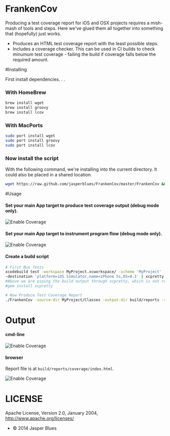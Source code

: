 # FrankenCov

Producing a test coverage report for iOS and OSX projects requires a mish-mash of tools and steps. Here we've glued them all together into something that (hopefully) just works. 

* Produces an HTML test coverage report with the least possible steps. 
* Includes a coverage checker. This can be used in CI builds to check minumum test coverage - failing the build if coverage falls below the required amount. 
 
#Installing

First install dependencies. . .

### With HomeBrew

```sh
brew install wget
brew install groovy
brew install lcov
```

### With MacPorts

```sh
sudo port install wget
sudo port install groovy
sudo port install lcov
```

### Now install the script

With the following command, we're installing into the current directory. It could also be placed in a shared location. 

```sh
wget https://raw.github.com/jasperblues/FrankenCov/master/FrankenCov && chmod +x FrankenCov
```

#Usage

#### Set your main App target to produce test coverage output (debug mode only). 

![Enable Coverage](https://raw.github.com/jasperblues/FrankenCov/master/sample_output/Coverage.png)

#### Set your main App target to instrument program flow (debug mode only). 

![Enable Coverage](https://raw.github.com/jasperblues/FrankenCov/master/sample_output/Instrument.png)

#### Create a build script

```sh
# First Run Tests
xcodebuild test -workspace MyProject.xcworkspace/ -scheme 'MyProject' -configuration Debug \
-destination 'platform=iOS Simulator,name=iPhone 5s,OS=8.1' | xcpretty -c --report junit
#Above we are piping the build output through xcpretty, which is not required, but nice. 
#gem install xcpretty

# Now Produce Test Coverage Report
./FrankenCov -source-dir MyProject/Classes -output-dir build/reports -required-coverage 85 
```

# Output

#### cmd-line

![Enable Coverage](https://raw.github.com/jasperblues/FrankenCov/master/sample_output/output.png)

#### browser

Report file is at `build/reports/coverage/index.html`.

![Enable Coverage](https://raw.github.com/jasperblues/FrankenCov/master/sample_output/report.png)


# LICENSE

Apache License, Version 2.0, January 2004, http://www.apache.org/licenses/

* © 2014 Jasper Blues


